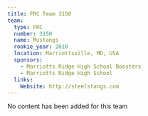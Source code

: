 ```yaml
---
title: FRC Team 3150
team:
  type: FRC
  number: 3150
  name: Mustangs
  rookie_year: 2010
  location: Marriottsville, MD, USA
  sponsors:
    - Marriotts Ridge High School Boosters
    - Marriotts Ridge High School
  links:
    Website: http://steelstangs.com
---
```

No content has been added for this team